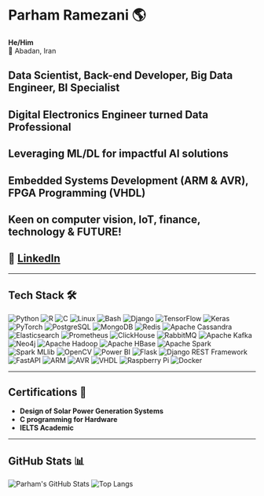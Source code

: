# Parham Ramezani 🌎
**He/Him**  
📍 Abadan, Iran  

## **Data Scientist, Back-end Developer, Big Data Engineer, BI Specialist**  
## **Digital Electronics Engineer turned Data Professional**  
## **Leveraging ML/DL for impactful AI solutions**  
## **Embedded Systems Development (ARM & AVR), FPGA Programming (VHDL)**  
## **Keen on computer vision, IoT, finance, technology & FUTURE!**  
## 🔗 [**LinkedIn**](https://www.linkedin.com/in/parham-ramezani-739451335)  

---

## Tech Stack 🛠️  
![Python](https://img.shields.io/badge/Python-3776AB?style=for-the-badge&logo=python&logoColor=white)  ![R](https://img.shields.io/badge/R-276DC3?style=for-the-badge&logo=r&logoColor=white)  ![C](https://img.shields.io/badge/C-A8B9CC?style=for-the-badge&logo=c&logoColor=white)  ![Linux](https://img.shields.io/badge/Linux-FCC624?style=for-the-badge&logo=linux&logoColor=black) ![Bash](https://img.shields.io/badge/Bash-black?style=for-the-badge&logo=gnubash&logoColor=white) ![Django](https://img.shields.io/badge/Django-092E20?style=for-the-badge&logo=django&logoColor=white)   ![TensorFlow](https://img.shields.io/badge/TensorFlow-FF6F00?style=for-the-badge&logo=tensorflow&logoColor=white)  ![Keras](https://img.shields.io/badge/Keras-D00000?style=for-the-badge&logo=keras&logoColor=white)  ![PyTorch](https://img.shields.io/badge/PyTorch-EE4C2C?style=for-the-badge&logo=pytorch&logoColor=white)  ![PostgreSQL](https://img.shields.io/badge/PostgreSQL-336791?style=for-the-badge&logo=postgresql&logoColor=white)  ![MongoDB](https://img.shields.io/badge/MongoDB-47A248?style=for-the-badge&logo=mongodb&logoColor=white) ![Redis](https://img.shields.io/badge/Redis-DC382D?style=for-the-badge&logo=redis&logoColor=white) ![Apache Cassandra](https://img.shields.io/badge/Cassandra-1287B1?style=for-the-badge&logo=apachecassandra&logoColor=white) ![Elasticsearch](https://img.shields.io/badge/Elasticsearch-005571?style=for-the-badge&logo=elasticsearch&logoColor=white)  ![Prometheus](https://img.shields.io/badge/Prometheus-E6522C?style=for-the-badge&logo=prometheus&logoColor=white)  ![ClickHouse](https://img.shields.io/badge/ClickHouse-FFCC01?style=for-the-badge&logo=clickhouse&logoColor=black)  ![RabbitMQ](https://img.shields.io/badge/RabbitMQ-FF6600?style=for-the-badge&logo=rabbitmq&logoColor=white)  ![Apache Kafka](https://img.shields.io/badge/Kafka-231F20?style=for-the-badge&logo=apachekafka&logoColor=white)  ![Neo4j](https://img.shields.io/badge/Neo4j-4581C3?style=for-the-badge&logo=neo4j&logoColor=white)  ![Apache Hadoop](https://img.shields.io/badge/Hadoop-66CCFF?style=for-the-badge&logo=apachehadoop&logoColor=black)  ![Apache HBase](https://img.shields.io/badge/HBase-DB2929?style=for-the-badge&logo=apachehbase&logoColor=white) ![Apache Spark](https://img.shields.io/badge/Apache%20Spark-E25A1C?style=for-the-badge&logo=apachespark&logoColor=white) ![Spark MLlib](https://img.shields.io/badge/Spark%20MLlib-E25A1C?style=for-the-badge&logo=apachespark&logoColor=white) ![OpenCV](https://img.shields.io/badge/OpenCV-5C3EE8?style=for-the-badge&logo=opencv&logoColor=white)  ![Power BI](https://img.shields.io/badge/Power%20BI-F2C811?style=for-the-badge&logo=powerbi&logoColor=black)  ![Flask](https://img.shields.io/badge/Flask-000000?style=for-the-badge&logo=flask&logoColor=white)  ![Django REST Framework](https://img.shields.io/badge/DRF-092E20?style=for-the-badge&logo=django&logoColor=white) 
![FastAPI](https://img.shields.io/badge/FastAPI-009688?style=for-the-badge&logo=fastapi&logoColor=white)  ![ARM](https://img.shields.io/badge/ARM-00979D?style=for-the-badge&logo=arm&logoColor=black)  ![AVR](https://img.shields.io/badge/AVR-003865?style=for-the-badge&logoColor=white)  ![VHDL](https://img.shields.io/badge/VHDL-8A2BE2?style=for-the-badge&logoColor=gray) ![Raspberry Pi](https://img.shields.io/badge/Raspberry%20Pi-A22846?style=for-the-badge&logo=raspberrypi&logoColor=white) ![Docker](https://img.shields.io/badge/Docker-2496ED?style=for-the-badge&logo=docker&logoColor=white)



---

## Certifications 📜  
- **Design of Solar Power Generation Systems**  
- **C programming for Hardware**  
- **IELTS Academic**  

---

## GitHub Stats 📊  
![Parham's GitHub Stats](https://github-readme-stats.vercel.app/api?username=prrmzz&show_icons=true&theme=dark)
![Top Langs](https://github-readme-stats.vercel.app/api/top-langs/?username=prrmzz&layout=compact&theme=dark)
